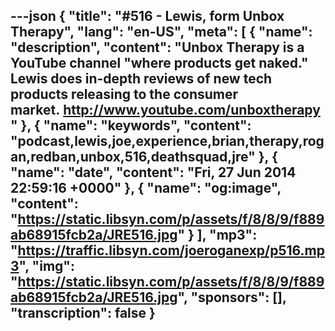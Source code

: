 ---json
{
  "title": "#516 - Lewis, form Unbox Therapy",
  "lang": "en-US",
  "meta": [
    {
      "name": "description",
      "content": "Unbox Therapy is a YouTube channel \"where products get naked.\" Lewis does in-depth reviews of new tech products releasing to the consumer market. http://www.youtube.com/unboxtherapy"
    },
    {
      "name": "keywords",
      "content": "podcast,lewis,joe,experience,brian,therapy,rogan,redban,unbox,516,deathsquad,jre"
    },
    {
      "name": "date",
      "content": "Fri, 27 Jun 2014 22:59:16 +0000"
    },
    {
      "name": "og:image",
      "content": "https://static.libsyn.com/p/assets/f/8/8/9/f889ab68915fcb2a/JRE516.jpg"
    }
  ],
  "mp3": "https://traffic.libsyn.com/joeroganexp/p516.mp3",
  "img": "https://static.libsyn.com/p/assets/f/8/8/9/f889ab68915fcb2a/JRE516.jpg",
  "sponsors": [],
  "transcription": false
}
---
<episode-header />

<timemark seconds="0" />

<transcribe-call-to-action />

<episode-footer />